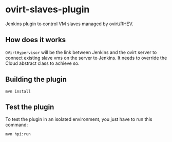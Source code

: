 ovirt-slaves-plugin
===================

Jenkins plugin to control VM slaves managed by ovirt/RHEV.


## How does it works
`OVirtHypervisor` will be the link between Jenkins and the ovirt server to
connect existing slave vms on the server to Jenkins. It needs to override the
Cloud abstract class to achieve so.


## Building the plugin
```
mvn install
```

## Test the plugin
To test the plugin in an isolated environment, you just have to run this
command:
```
mvn hpi:run
```
